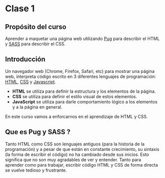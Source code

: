 # Clase 1

## Propósito del curso

Aprender a maquetar una página web utilizando [Pug](https://pugjs.org/api/getting-started.html) para describir el HTML y [SASS](https://sass-lang.com/) para describir el CSS.

## Introducción
Un navegador web (Chrome, Firefox, Safari, etc) para mostrar una página web, interpreta código escrito en 3 diferentes lenguajes de programación: [HTML](https://es.wikipedia.org/wiki/HTML), [CSS](https://es.wikipedia.org/wiki/Hoja_de_estilos_en_cascada) y [Javascript](https://es.wikipedia.org/wiki/JavaScript).

- **HTML** se utiliza para definir la estructura y los elementos de la página.
- **CSS** se utiliza para definir el estilo visual de estos elementos.
- **JavaScript** se utiliza para darle comportamiento lógico a los elementos y a la página en general.

En este curso vamos a enforcarnos en el aprendizaje de HTML y CSS.

## Que es Pug y SASS ?
Tanto HTML como CSS son lenguajes antiguos (para la historia de la programación) y a pesar de que están en constante crecimiento, su sintaxis (la forma de escribir el código) no ha cambiado desde sus inicios. Esto significa que no son muy agradables de ver y entender. Tanto para aprender como para trabajar, escribir código HTML y CSS de forma directa se vuelve tedioso y frustrante.

